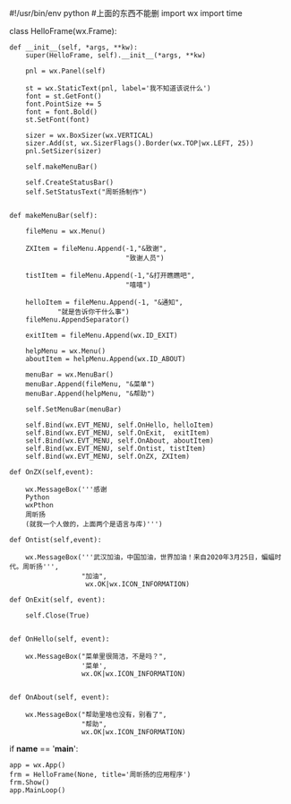 #!/usr/bin/env python
#上面的东西不能删
import wx
import time 

class HelloFrame(wx.Frame):

    def __init__(self, *args, **kw):
        super(HelloFrame, self).__init__(*args, **kw)

        pnl = wx.Panel(self)

        st = wx.StaticText(pnl, label='我不知道该说什么')
        font = st.GetFont()
        font.PointSize += 5
        font = font.Bold()
        st.SetFont(font)

        sizer = wx.BoxSizer(wx.VERTICAL)
        sizer.Add(st, wx.SizerFlags().Border(wx.TOP|wx.LEFT, 25))
        pnl.SetSizer(sizer)

        self.makeMenuBar()

        self.CreateStatusBar()
        self.SetStatusText("周昕扬制作")


    def makeMenuBar(self):
        
        fileMenu = wx.Menu()
        
        ZXItem = fileMenu.Append(-1,"&致谢",
                                 "致谢人员")

        tistItem = fileMenu.Append(-1,"&打开瞧瞧吧",
                                 "嘻嘻")
        
        helloItem = fileMenu.Append(-1, "&通知",
                "就是告诉你干什么事")
        fileMenu.AppendSeparator()

        exitItem = fileMenu.Append(wx.ID_EXIT)

        helpMenu = wx.Menu()
        aboutItem = helpMenu.Append(wx.ID_ABOUT)

        menuBar = wx.MenuBar()
        menuBar.Append(fileMenu, "&菜单")
        menuBar.Append(helpMenu, "&帮助")

        self.SetMenuBar(menuBar)

        self.Bind(wx.EVT_MENU, self.OnHello, helloItem)
        self.Bind(wx.EVT_MENU, self.OnExit,  exitItem)
        self.Bind(wx.EVT_MENU, self.OnAbout, aboutItem)
        self.Bind(wx.EVT_MENU, self.Ontist, tistItem)
        self.Bind(wx.EVT_MENU, self.OnZX, ZXItem)

    def OnZX(self,event):
        
        wx.MessageBox('''感谢
        Python
        wxPthon
        周昕扬
        (就我一个人做的，上面两个是语言与库)''')
    
    def Ontist(self,event):
        
        wx.MessageBox('''武汉加油，中国加油，世界加油！来自2020年3月25日，蝙蝠时代。周昕扬''',
                      "加油",
                       wx.OK|wx.ICON_INFORMATION)
    
    def OnExit(self, event):

        self.Close(True)


    def OnHello(self, event):

        wx.MessageBox("菜单里很简洁，不是吗？",
                      '菜单',
                      wx.OK|wx.ICON_INFORMATION)


    def OnAbout(self, event):

        wx.MessageBox("帮助里啥也没有，别看了",
                      "帮助",
                      wx.OK|wx.ICON_INFORMATION)

if __name__ == '__main__':

    app = wx.App()
    frm = HelloFrame(None, title='周昕扬的应用程序')
    frm.Show()
    app.MainLoop()
